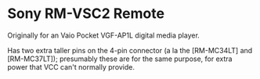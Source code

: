 Sony RM-VSC2 Remote
===================

Originally for an Vaio Pocket VGF-AP1L digital media player.

Has two extra taller pins on the 4-pin connector (a la the [RM-MC34LT] and
[RM-MC37LT]); presumably these are for the same purpose, for extra power that
VCC can't normally provide.
